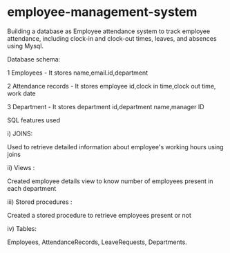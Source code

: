 # employee-management-system

Building a database as Employee attendance system to track employee attendance, including clock-in and clock-out times, leaves, and absences using Mysql.

Database schema:

1 Employees - It stores name,email.id,department

2 Attendance records - It stores employee id,clock in time,clock out time, work date

3 Department - It stores department id,department name,manager ID

SQL features used

i) JOINS:

Used to retrieve detailed information about employee's working hours using joins

ii) Views :

Created employee details view to know number of employees present in each department

iii) Stored procedures :

Created a stored procedure to retrieve employees present or not

iv) Tables:

 Employees, AttendanceRecords, LeaveRequests, Departments.
